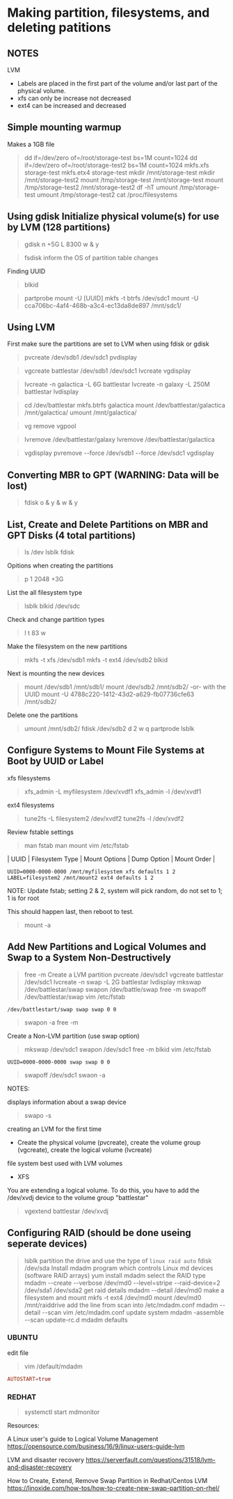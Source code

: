 # Making partition, filesystems, and deleting patitions

## NOTES

LVM

- Labels are placed in the first part of the volume and/or last part of the physical volume.
- xfs can only be increase not decreased
- ext4 can be increased and decreased

## Simple mounting warmup

Makes a 1GB file
> dd if=/dev/zero of=/root/storage-test bs=1M count=1024
> dd if=/dev/zero of=/root/storage-test2 bs=1M count=1024
> mkfs.xfs storage-test
> mkfs.etx4 storage-test
> mkdir /mnt/storage-test
> mkdir /mnt/storage-test2
> mount /tmp/storage-test /mnt/storage-test
> mount /tmp/storage-test2 /mnt/storage-test2
> df -hT
> umount /tmp/storage-test
> umount /tmp/storage-test2
> cat /proc/filesystems

## Using gdisk Initialize physical volume(s) for use by LVM (128 partitions)

> gdisk
> n
> +5G
> L
> 8300
> w & y

> fsdisk
inform the OS of partition table changes

Finding UUID
> blkid

> partprobe
> mount -U [UUID]
> mkfs -t btrfs /dev/sdc1
> mount  -U cca706bc-4af4-468b-a3c4-ec13da8de897  /mnt/sdc1/

## Using LVM

First make sure the partitions are set to LVM when using fdisk or gdisk
> pvcreate /dev/sdb1 /dev/sdc1
> pvdisplay

> vgcreate battlestar /dev/sdb1 /dev/sdc1
> lvcreate
> vgdisplay

> lvcreate -n galactica -L 6G battlestar
> lvcreate -n galaxy -L 250M battlestar
> lvdisplay

> cd /dev/battlestar
> mkfs.btrfs galactica
> mount /dev/battlestar/galactica /mnt/galactica/
> umount /mnt/galactica/

> vg remove vgpool

> lvremove /dev/battlestar/galaxy 
> lvremove /dev/battlestar/galactica 

> vgdisplay
> pvremove --force /dev/sdb1 --force /dev/sdc1
> vgdisplay

## Converting MBR to GPT (WARNING: Data will be lost)

> fdisk
> o & y & w & y

## List, Create and Delete Partitions on MBR and GPT Disks (4 total partitions)

> ls /dev
> lsblk
> fdisk

Opitions when creating the partitions
> p
> 1
> 2048
> +3G

List the all filesystem type
> lsblk
> blkid /dev/sdc

Check and change partition types
> l
> t
> 83
> w

Make the filesystem on the new partitions
> mkfs -t xfs /dev/sdb1
> mkfs -t ext4 /dev/sdb2
> blkid

Next is mounting the new devices
> mount /dev/sdb1 /mnt/sdb1/
> mount /dev/sdb2 /mnt/sdb2/
-or- with the UUID
> mount -U 4788c220-1412-43d2-a629-fb07736cfe63 /mnt/sdb2/

Delete one the partitions
> umount /mnt/sdb2/
> fdisk /dev/sdb2
> d
> 2
> w
> q
> partprode
> lsblk

## Configure Systems to Mount File Systems at Boot by UUID or Label

xfs filesystems
> xfs_admin -L myfilesystem /dev/xvdf1
> xfs_admin -l /dev/xvdf1

ext4 filesystems
> tune2fs -L filesystem2 /dev/xvdf2
> tune2fs -l /dev/xvdf2

Review fstable settings
> man fstab
> man mount
> vim /etc/fstab

| UUID | Filesystem Type | Mount Options | Dump Option | Mount Order |

```config /etc/fstab
UUID=0000-0000-0000 /mnt/myfilesystem xfs defaults 1 2
LABEL=filesystem2 /mnt/mount2 ext4 defaults 1 2
```

NOTE: Update fstab; setting 2 & 2, system will pick random, do not set to 1; 1 is for root

This should happen last, then reboot to test.
> mount -a

## Add New Partitions and Logical Volumes and Swap to a System Non-Destructively

> free -m
Create a LVM partition
> pvcreate /dev/sdc1
> vgcreate battlestar /dev/sdc1
> lvcreate -n swap -L 2G battlestar
> lvdisplay
> mkswap /dev/battlestar/swap
> swapon /dev/battle/swap 
> free -m
> swapoff /dev/battlestar/swap
> vim /etc/fstab

```config /etc/fstab
/dev/battlestart/swap swap swap 0 0
```

> swapon -a
> free -m

Create a Non-LVM partition (use swap option)
> mkswap /dev/sdc1
> swapon /dev/sdc1
> free -m
> blkid
> vim /etc/fstab

```config /etc/fstab
UUID=0000-0000-0000 swap swap 0 0
```

> swapoff /dev/sdc1
> swaon -a

NOTES:

displays information about a swap device
> swapo -s

creating an LVM for the first time

- Create the physical volume (pvcreate), create the volume group (vgcreate), create the logical volume (lvcreate)

file system best used with LVM volumes

- XFS

You are extending a logical volume.  To do this, you have to add the /dev/xvdj device to the volume group "battlestar"
> vgextend battlestar /dev/xvdj

## Configuring RAID (should be done useing seperate devices)

> lsblk
partition the drive and use the type of `linux raid auto`
> fdisk /dev/sda
Install mdadm program which controls Linux md devices (software RAID arrays)
> yum install mdadm
select the RAID type
> mdadm --create --verbose /dev/md0 --level=stripe --raid-device=2 /dev/sda1 /dev/sda2
get raid details
> mdadm --detail /dev/md0
make a filesystem and mount
> mkfs -t ext4 /dev/md0
> mount /dev/md0 /mnt/raiddrive
add the line from scan into /etc/mdadm.conf
> mdadm --detail --scan
> vim /etc/mdadm.conf
update system
> mdadm -assemble --scan
> update-rc.d mdadm defaults

### UBUNTU

edit file
> vim /default/mdadm

``` conf
AUTOSTART=true
```

### REDHAT

> systemctl start mdmonitor

Resources:

A Linux user's guide to Logical Volume Management
https://opensource.com/business/16/9/linux-users-guide-lvm

LVM and disaster recovery
https://serverfault.com/questions/31518/lvm-and-disaster-recovery

How to Create, Extend, Remove Swap Partition in Redhat/Centos LVM
https://linoxide.com/how-tos/how-to-create-new-swap-partition-on-rhel/